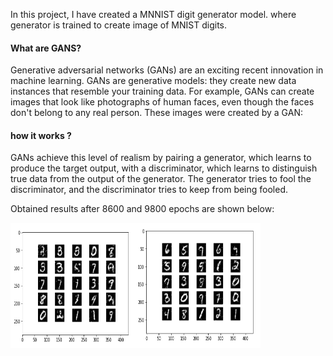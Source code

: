 In this project, I have created a MNNIST digit generator model. where generator is trained to create image of MNIST digits. 

#### What are GANS? 
Generative adversarial networks (GANs) are an exciting recent innovation in machine learning. GANs are generative models: they create new data instances that resemble your training data. For example, GANs can create images that look like photographs of human faces, even though the faces don't belong to any real person. These images were created by a GAN:

#### how it works ?
GANs achieve this level of realism by pairing a generator, which learns to produce the target output, with a discriminator, which learns to distinguish true data from the output of the generator. The generator tries to fool the discriminator, and the discriminator tries to keep from being fooled.

Obtained results after 8600 and 9800 epochs are shown below:

<img src=img/Result_8600.png width="200" height="200"><img src=img/Result_9800.png width="200" height="200">